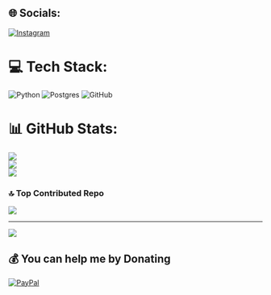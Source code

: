 
## 🌐 Socials:
[![Instagram](https://img.shields.io/badge/Instagram-%23E4405F.svg?logo=Instagram&logoColor=white)](https://instagram.com/Jeffrytannn) 

# 💻 Tech Stack:
![Python](https://img.shields.io/badge/python-3670A0?style=for-the-badge&logo=python&logoColor=ffdd54) ![Postgres](https://img.shields.io/badge/postgres-%23316192.svg?style=for-the-badge&logo=postgresql&logoColor=white) ![GitHub](https://img.shields.io/badge/github-%23121011.svg?style=for-the-badge&logo=github&logoColor=white)
# 📊 GitHub Stats:
![](https://github-readme-stats.vercel.app/api?username=JeffryTann&theme=dark&hide_border=false&include_all_commits=false&count_private=false)<br/>
![](https://nirzak-streak-stats.vercel.app/?user=JeffryTann&theme=dark&hide_border=false)<br/>
![](https://github-readme-stats.vercel.app/api/top-langs/?username=JeffryTann&theme=dark&hide_border=false&include_all_commits=false&count_private=false&layout=compact)

### 🔝 Top Contributed Repo
![](https://github-contributor-stats.vercel.app/api?username=JeffryTann&limit=5&theme=dark&combine_all_yearly_contributions=true)

---
[![](https://visitcount.itsvg.in/api?id=JeffryTann&icon=0&color=0)](https://visitcount.itsvg.in)

  ## 💰 You can help me by Donating
  [![PayPal](https://img.shields.io/badge/PayPal-00457C?style=for-the-badge&logo=paypal&logoColor=white)](https://paypal.me/Jeffrytann) 

  
<!-- Proudly created with GPRM ( https://gprm.itsvg.in ) -->
